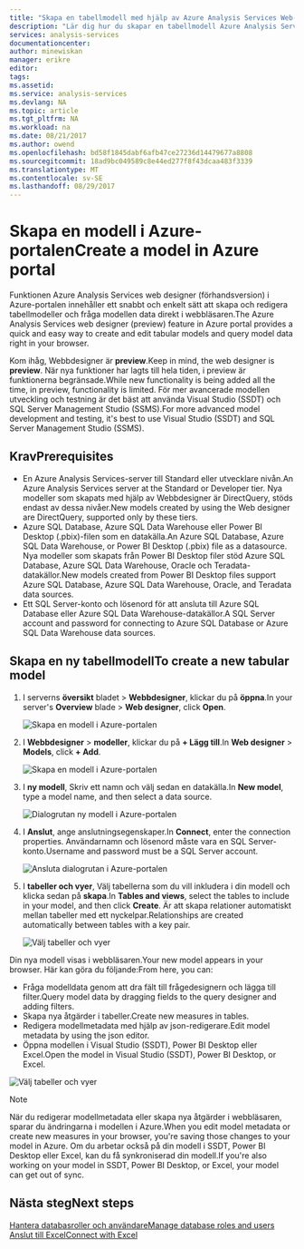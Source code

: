 ```yaml
---
title: "Skapa en tabellmodell med hjälp av Azure Analysis Services Web-designer | Microsoft Docs"
description: "Lär dig hur du skapar en tabellmodell Azure Analysis Services med hjälp av Webbdesigner i Azure-portalen."
services: analysis-services
documentationcenter: 
author: minewiskan
manager: erikre
editor: 
tags: 
ms.assetid: 
ms.service: analysis-services
ms.devlang: NA
ms.topic: article
ms.tgt_pltfrm: NA
ms.workload: na
ms.date: 08/21/2017
ms.author: owend
ms.openlocfilehash: bd58f1845dabf6afb47ce27236d14479677a8808
ms.sourcegitcommit: 18ad9bc049589c8e44ed277f8f43dcaa483f3339
ms.translationtype: MT
ms.contentlocale: sv-SE
ms.lasthandoff: 08/29/2017
---
```

# <a name="create-a-model-in-azure-portal"></a><span data-ttu-id="5e374-103">Skapa en modell i Azure-portalen</span><span class="sxs-lookup"><span data-stu-id="5e374-103">Create a model in Azure portal</span></span>

<span data-ttu-id="5e374-104">Funktionen Azure Analysis Services web designer (förhandsversion) i Azure-portalen innehåller ett snabbt och enkelt sätt att skapa och redigera tabellmodeller och fråga modellen data direkt i webbläsaren.</span><span class="sxs-lookup"><span data-stu-id="5e374-104">The Azure Analysis Services web designer (preview) feature in Azure portal provides a quick and easy way to create and edit tabular models and query model data right in your browser.</span></span> 

<span data-ttu-id="5e374-105">Kom ihåg, Webbdesigner är **preview**.</span><span class="sxs-lookup"><span data-stu-id="5e374-105">Keep in mind, the web designer is **preview**.</span></span> <span data-ttu-id="5e374-106">När nya funktioner har lagts till hela tiden, i preview är funktionerna begränsade.</span><span class="sxs-lookup"><span data-stu-id="5e374-106">While new functionality is being added all the time, in preview, functionality is limited.</span></span> <span data-ttu-id="5e374-107">För mer avancerade modellen utveckling och testning är det bäst att använda Visual Studio (SSDT) och SQL Server Management Studio (SSMS).</span><span class="sxs-lookup"><span data-stu-id="5e374-107">For more advanced model development and testing, it's best to use Visual Studio (SSDT) and SQL Server Management Studio (SSMS).</span></span>

## <a name="prerequisites"></a><span data-ttu-id="5e374-108">Krav</span><span class="sxs-lookup"><span data-stu-id="5e374-108">Prerequisites</span></span>

- <span data-ttu-id="5e374-109">En Azure Analysis Services-server till Standard eller utvecklare nivån.</span><span class="sxs-lookup"><span data-stu-id="5e374-109">An Azure Analysis Services server at the Standard or Developer tier.</span></span> <span data-ttu-id="5e374-110">Nya modeller som skapats med hjälp av Webbdesigner är DirectQuery, stöds endast av dessa nivåer.</span><span class="sxs-lookup"><span data-stu-id="5e374-110">New models created by using the Web designer are DirectQuery, supported only by these tiers.</span></span>
- <span data-ttu-id="5e374-111">Azure SQL Database, Azure SQL Data Warehouse eller Power BI Desktop (.pbix)-filen som en datakälla.</span><span class="sxs-lookup"><span data-stu-id="5e374-111">An Azure SQL Database, Azure SQL Data Warehouse, or Power BI Desktop (.pbix) file as a datasource.</span></span> <span data-ttu-id="5e374-112">Nya modeller som skapats från Power BI Desktop filer stöd Azure SQL Database, Azure SQL Data Warehouse, Oracle och Teradata-datakällor.</span><span class="sxs-lookup"><span data-stu-id="5e374-112">New models created from Power BI Desktop files support Azure SQL Database, Azure SQL Data Warehouse, Oracle, and Teradata data sources.</span></span>
- <span data-ttu-id="5e374-113">Ett SQL Server-konto och lösenord för att ansluta till Azure SQL Database eller Azure SQL Data Warehouse-datakällor.</span><span class="sxs-lookup"><span data-stu-id="5e374-113">A SQL Server account and password for connecting to Azure SQL Database or Azure SQL Data Warehouse data sources.</span></span>

## <a name="to-create-a-new-tabular-model"></a><span data-ttu-id="5e374-114">Skapa en ny tabellmodell</span><span class="sxs-lookup"><span data-stu-id="5e374-114">To create a new tabular model</span></span>

1. <span data-ttu-id="5e374-115">I serverns **översikt** bladet > **Webbdesigner**, klickar du på **öppna**.</span><span class="sxs-lookup"><span data-stu-id="5e374-115">In your server's **Overview** blade > **Web designer**, click **Open**.</span></span>

    ![Skapa en modell i Azure-portalen](./media/analysis-services-create-model-portal/aas-create-portal-overview-wd.png)

2. <span data-ttu-id="5e374-117">I **Webbdesigner** > **modeller**, klickar du på **+ Lägg till**.</span><span class="sxs-lookup"><span data-stu-id="5e374-117">In **Web designer** > **Models**, click **+ Add**.</span></span>

    ![Skapa en modell i Azure-portalen](./media/analysis-services-create-model-portal/aas-create-portal-models.png)

3. <span data-ttu-id="5e374-119">I **ny modell**, Skriv ett namn och välj sedan en datakälla.</span><span class="sxs-lookup"><span data-stu-id="5e374-119">In **New model**, type a model name, and then select a data source.</span></span>

    ![Dialogrutan ny modell i Azure-portalen](./media/analysis-services-create-model-portal/aas-create-portal-new-model.png)

4. <span data-ttu-id="5e374-121">I **Anslut**, ange anslutningsegenskaper.</span><span class="sxs-lookup"><span data-stu-id="5e374-121">In **Connect**, enter the connection properties.</span></span> <span data-ttu-id="5e374-122">Användarnamn och lösenord måste vara en SQL Server-konto.</span><span class="sxs-lookup"><span data-stu-id="5e374-122">Username and password must be a SQL Server account.</span></span>

     ![Ansluta dialogrutan i Azure-portalen](./media/analysis-services-create-model-portal/aas-create-portal-connect.png)

5. <span data-ttu-id="5e374-124">I **tabeller och vyer**, Välj tabellerna som du vill inkludera i din modell och klicka sedan på **skapa**.</span><span class="sxs-lookup"><span data-stu-id="5e374-124">In **Tables and views**, select the tables to include in your model, and then click **Create**.</span></span> <span data-ttu-id="5e374-125">Är att skapa relationer automatiskt mellan tabeller med ett nyckelpar.</span><span class="sxs-lookup"><span data-stu-id="5e374-125">Relationships are created automatically between tables with a key pair.</span></span>

     ![Välj tabeller och vyer](./media/analysis-services-create-model-portal/aas-create-portal-tables.png)

<span data-ttu-id="5e374-127">Din nya modell visas i webbläsaren.</span><span class="sxs-lookup"><span data-stu-id="5e374-127">Your new model appears in your browser.</span></span> <span data-ttu-id="5e374-128">Här kan göra du följande:</span><span class="sxs-lookup"><span data-stu-id="5e374-128">From here, you can:</span></span>   

- <span data-ttu-id="5e374-129">Fråga modelldata genom att dra fält till frågedesignern och lägga till filter.</span><span class="sxs-lookup"><span data-stu-id="5e374-129">Query model data by dragging fields to the query designer and adding filters.</span></span>
- <span data-ttu-id="5e374-130">Skapa nya åtgärder i tabeller.</span><span class="sxs-lookup"><span data-stu-id="5e374-130">Create new measures in tables.</span></span>
- <span data-ttu-id="5e374-131">Redigera modellmetadata med hjälp av json-redigerare.</span><span class="sxs-lookup"><span data-stu-id="5e374-131">Edit model metadata by using the json editor.</span></span>
- <span data-ttu-id="5e374-132">Öppna modellen i Visual Studio (SSDT), Power BI Desktop eller Excel.</span><span class="sxs-lookup"><span data-stu-id="5e374-132">Open the model in Visual Studio (SSDT), Power BI Desktop, or Excel.</span></span>

![Välj tabeller och vyer](./media/analysis-services-create-model-portal/aas-create-portal-query.png)

> [!NOTE]
> <span data-ttu-id="5e374-134">När du redigerar modellmetadata eller skapa nya åtgärder i webbläsaren, sparar du ändringarna i modellen i Azure.</span><span class="sxs-lookup"><span data-stu-id="5e374-134">When you edit model metadata or create new measures in your browser, you're saving those changes to your model in Azure.</span></span> <span data-ttu-id="5e374-135">Om du arbetar också på din modell i SSDT, Power BI Desktop eller Excel, kan du få synkroniserad din modell.</span><span class="sxs-lookup"><span data-stu-id="5e374-135">If you're also working on your model in SSDT, Power BI Desktop, or Excel, your model can get out of sync.</span></span>


## <a name="next-steps"></a><span data-ttu-id="5e374-136">Nästa steg</span><span class="sxs-lookup"><span data-stu-id="5e374-136">Next steps</span></span> 
[<span data-ttu-id="5e374-137">Hantera databasroller och användare</span><span class="sxs-lookup"><span data-stu-id="5e374-137">Manage database roles and users</span></span>](analysis-services-database-users.md)  
[<span data-ttu-id="5e374-138">Anslut till Excel</span><span class="sxs-lookup"><span data-stu-id="5e374-138">Connect with Excel</span></span>](analysis-services-connect-excel.md)  


